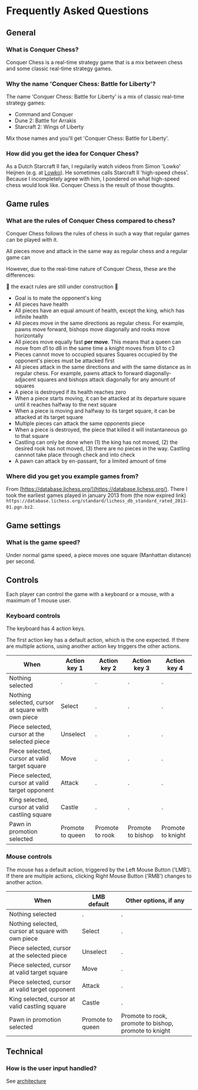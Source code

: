 # Frequently Asked Questions

## General

### What is Conquer Chess?

Conquer Chess is a real-time strategy game
that is a mix between chess and some classic real-time strategy games.

### Why the name 'Conquer Chess: Battle for Liberty'?

The name 'Conquer Chess: Battle for Liberty' is a mix
of classic real-time strategy games:

- Command and Conquer
- Dune 2: Battle for Arrakis
- Starcraft 2: Wings of Liberty

Mix those names and you'll get 'Conquer Chess: Battle for Liberty'.

### How did you get the idea for Conquer Chess?

As a Dutch Starcraft II fan, I regularily watch videos
from Simon 'Lowko' Heijnen (e.g. at [Lowko](https://lowko.tv/)).
He sometimes calls Starcraft II 'high-speed chess'.
Because I incompletely agree with him,
I pondered on what high-speed chess would look like.
Conquer Chess is the result of those thoughts.

## Game rules

### What are the rules of Conquer Chess compared to chess?

Conquer Chess follows the rules of chess
in such a way that regular games can be played with it.

All pieces move and attack in the same way as regular chess
and a regular game can

However, due to the real-time nature of Conquer Chess,
these are the differences:

:construction: the exact rules are still under construction :construction:

- Goal is to mate the opponent's king
- All pieces have health
- All pieces have an equal amount of health, except the king, which has
  infinite health
- All pieces move in the same directions as regular chess.
  For example, pawns move forward, bishops move diagonally
  and rooks move horizontally
- All pieces move equally fast **per move**.
  This means that a queen can move from d1 to d8
  in the same time a knight moves from b1 to c3
- Pieces cannot move to occupied squares
  Squares occupied by the opponent's pieces must be attacked first
- All pieces attack in the same directions and with the same distance
  as in regular chess.
  For example, pawns attack to forward diagonally-adjacent squares
  and bishops attack diagonally for any amount of squares
- A piece is destroyed if its health reaches zero
- When a piece starts moving, it can be attacked at its departure square
  until it reaches halfway to the next square
- When a piece is moving and halfway to its target square,
  it can be attacked at its target square
- Multiple pieces can attack the same opponents piece
- When a piece is destroyed,
  the piece that killed it will instantaneous go to that square
- Castling can only be done when (1) the king has not moved,
  (2) the desired rook has not moved, (3) there are no pieces
  in the way. Castling cannnot take place through check and into check
- A pawn can attack by en-passant, for a limited amount of time

### Where did you get you example games from?

From [https://database.lichess.org/](https://database.lichess.org/).
There I took the earliest games played in january 2013
from (the now expired link)
`https://database.lichess.org/standard/lichess_db_standard_rated_2013-01.pgn.bz2`.

## Game settings

### What is the game speed?

Under normal game speed, a piece moves one square (Manhattan distance)
per second.

## Controls

Each player can control the game with a keyboard or a mouse,
with a maximum of 1 mouse user.

### Keyboard controls

The keyboard has 4 action keys.

The first action key has a default action, which is the one expected.
If there are multiple actions, using another action key triggers the other actions.

<!-- markdownlint-disable MD013 --><!-- Tables cannot be split up over lines, hence will break 80 characters per line -->

| When                                              | Action key 1     | Action key 2    | Action key 3      | Action key 4      |
| ------------------------------------------------- | ---------------- | --------------- | ----------------- | ----------------- |
| Nothing selected                                  | .                | .               | .                 | .                 |
| Nothing selected, cursor at square with own piece | Select           | .               | .                 | .                 |
| Piece selected, cursor at the selected piece      | Unselect         | .               | .                 | .                 |
| Piece selected, cursor at valid target square     | Move             | .               | .                 | .                 |
| Piece selected, cursor at valid target opponent   | Attack           | .               | .                 | .                 |
| King selected, cursor at valid castling square    | Castle           | .               | .                 | .                 |
| Pawn in promotion selected                        | Promote to queen | Promote to rook | Promote to bishop | Promote to knight |

<!-- markdownlint-enable MD013 -->

### Mouse controls

The mouse has a default action, triggered by the Left Mouse Button ('LMB').
If there are multiple actions, clicking Right Mouse Button ('RMB')
changes to another action.

<!-- markdownlint-disable MD013 --><!-- Tables cannot be split up over lines, hence will break 80 characters per line -->

| When                                              | LMB default      | Other options, if any                                 |
| ------------------------------------------------- | ---------------- | ----------------------------------------------------- |
| Nothing selected                                  | .                | .                                                     |
| Nothing selected, cursor at square with own piece | Select           | .                                                     |
| Piece selected, cursor at the selected piece      | Unselect         | .                                                     |
| Piece selected, cursor at valid target square     | Move             | .                                                     |
| Piece selected, cursor at valid target opponent   | Attack           | .                                                     |
| King selected, cursor at valid castling square    | Castle           | .                                                     |
| Pawn in promotion selected                        | Promote to queen | Promote to rook, promote to bishop, promote to knight |

<!-- markdownlint-enable MD013 -->

## Technical

### How is the user input handled?

See [architecture](architecture/README.md)
